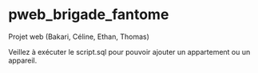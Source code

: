 # pweb_brigade_fantome
 Projet web (Bakari, Céline, Ethan, Thomas) 

Veillez à exécuter le script.sql pour pouvoir ajouter un appartement ou un appareil.
